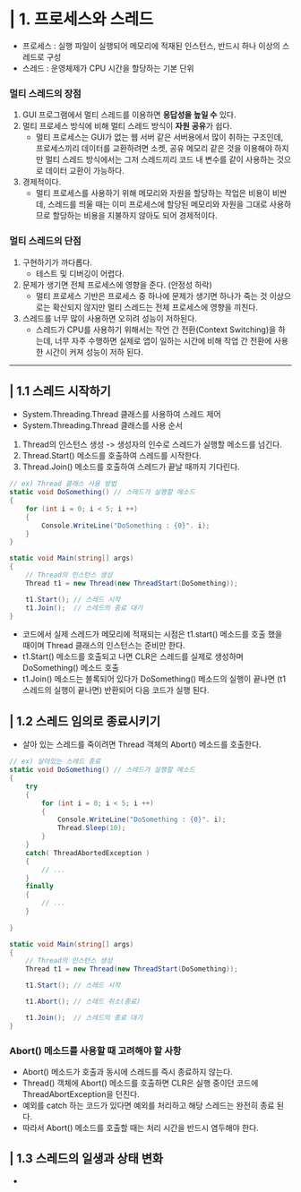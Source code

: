 # | 1. 프로세스와 스레드
- 프로세스 : 실행 파일이 실행되어 메모리에 적재된 인스턴스, 반드시 하나 이상의 스레드로 구성 
- 스레드 : 운영체제가 CPU 시간을 할당하는 기본 단위 

### 멀티 스레드의 장점 
1. GUI 프로그램에서 멀티 스레드를 이용하면 **응답성을 높일 수** 있다.
2. 멀티 프로세스 방식에 비해 멀티 스레드 방식이 **자원 공유**가 쉽다.
    - 멀티 프로세스는 GUI가 없는 웹 서버 같은 서버용에서 많이 취하는 구조인데, 프로세스끼리 데이터를 교환하려면 소켓, 공유 메모리 같은 것을 이용해야 하지만 멀티 스레드 방식에서는 그저 스레드끼리 코드 내 변수를 같이 사용하는 것으로 데이터 교환이 가능하다.
3. 경제적이다.
    - 멀티 프로세스를 사용하기 위해 메모리와 자원을 할당하는 작업은 비용이 비싼데, 스레드를 띄울 때는 이미 프로세스에 할당된 메모리와 자원을 그대로 사용하므로 할당하는 비용을 지불하지 않아도 되어 경제적이다.

### 멀티 스레드의 단점 
1. 구현하기가 까다롭다.
    - 테스트 및 디버깅이 어렵다.
2. 문제가 생기면 전체 프로세스에 영향을 준다. (안정성 하락)
    - 멀티 프로세스 기반은 프로세스 중 하나에 문제가 생기면 하나가 죽는 것 이상으로는 확산되지 않지만 멀티 스레드는 전체 프로세스에 영향을 끼친다.
3. 스레드를 너무 많이 사용하면 오히려 성능이 저하된다.
    - 스레드가 CPU를 사용하기 위해서는 작언 간 전환(Context Switching)을 하는데, 너무 자주 수행하면 실제로 앱이 일하는 시간에 비해 작업 간 전환에 사용한 시간이 커져 성능이 저하 된다.
--- 
## | 1.1 스레드 시작하기 
- System.Threading.Thread 클래스를 사용하여 스레드 제어 
- System.Threading.Thread 클래스를 사용 순서
1. Thread의 인스턴스 생성 -> 생성자의 인수로 스레드가 실행할 메소드를 넘긴다.
2. Thread.Start() 메소드를 호출하여 스레드를 시작한다.
3. Thread.Join() 메소드를 호출하여 스레드가 끝날 때까지 기다린다.

```cs 
// ex) Thread 클래스 사용 방법 
static void DoSomething() // 스레드가 실행할 메소드
{
    for (int i = 0; i < 5; i ++)
    {
        Console.WriteLine("DoSomething : {0}". i);
    }
}

static void Main(string[] args)
{
    // Thread의 인스턴스 생성
    Thread t1 = new Thread(new ThreadStart(DoSomething));

    t1.Start(); // 스레드 시작
    t1.Join();  // 스레드의 종료 대기
}
```
- 코드에서 실제 스레드가 메모리에 적재되는 시점은 t1.start() 메소드를 호출 했을 때이며 Thread 클래스의 인스턴스는 준비만 한다. 
- t1.Start() 메소드를 호출되고 나면 CLR은 스레드를 실제로 생성하며 DoSomething() 메소드 호출 
- t1.Join() 메소드는 블록되어 있다가 DoSomething() 메소드의 실행이 끝나면 (t1 스레드의 실행이 끝나면) 반환되어 다음 코드가 실행 된다.

## | 1.2 스레드 임의로 종료시키기
- 살아 있는 스레드를 죽이려면 Thread 객체의 Abort() 메소드를 호출한다.
```cs 
// ex) 살아있는 스레드 종료 
static void DoSomething() // 스레드가 실행할 메소드
{
    try
    {
        for (int i = 0; i < 5; i ++)
        {
            Console.WriteLine("DoSomething : {0}". i);
            Thread.Sleep(10);
        }
    }
    catch( ThreadAbortedException )
    {
        // ... 
    }
    finally
    {
        // ... 
    }
    
}

static void Main(string[] args)
{
    // Thread의 인스턴스 생성
    Thread t1 = new Thread(new ThreadStart(DoSomething));

    t1.Start(); // 스레드 시작

    t1.Abort(); // 스레드 취소(종료) 

    t1.Join();  // 스레드의 종료 대기
}
```
### Abort() 메소드를 사용할 때 고려해야 할 사항 
- Abort() 메소드가 호출과 동시에 스레드를 즉시 종료하지 않는다.
- Thread() 객체에 Abort() 메소드를 호출하면 CLR은 실행 중이던 코드에 ThreadAbortException을 던진다.
- 예외를 catch 하는 코드가 있다면 예외를 처리하고 해당 스레드는 완전히 종료 된다.
- 따라서 Abort() 메소드를 호출할 때는 처리 시간을 반드시 염두해야 한다.

## | 1.3 스레드의 일생과 상태 변화 
- 